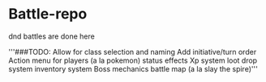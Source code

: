 # Battle-repo
dnd battles are done here

'''###TODO:
Allow for class selection and naming 
Add initiative/turn order
Action menu for players (a la pokemon)
status effects
Xp system
loot drop system
inventory system
Boss mechanics
battle map (a la slay the spire)'''
